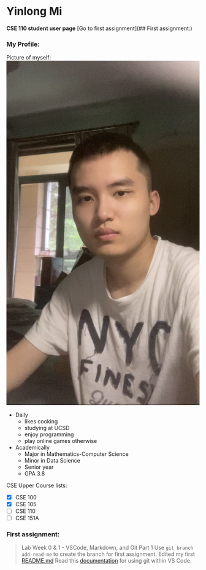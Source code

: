# Yinlong Mi
**CSE 110 student user page**
[Go to first assignment](## First assignment:)
### My Profile:
Picture of myself:
![Photo](myphoto.jpg)

- Daily
  - likes cooking
  - studying at UCSD
  - enjoy programming
  - play online games otherwise
- Academically
  - Major in Mathematics-Computer Science
  - Minor in Data Science
  - Senior year
  - GPA 3.8

CSE Upper Course lists:
- [x] CSE 100
- [x] CSE 105
- [ ] CSE 110
- [ ] CSE 151A

### First assignment:
> Lab Week 0 & 1 - VSCode, Markdown, and Git Part 1
Use `git branch add-read-me` to create the branch for first assignment.
Edited my first [README.md](README.md)
Read this [documentation](https://code.visualstudio.com/docs/sourcecontrol/overview#_git-support) for using git within VS Code.
